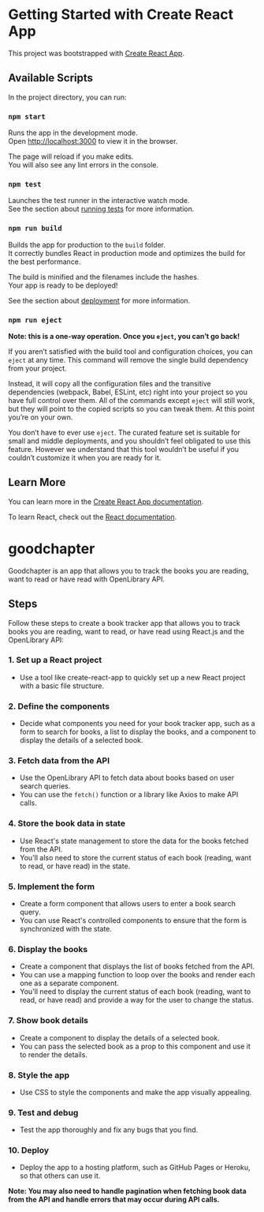 # Getting Started with Create React App

This project was bootstrapped with [Create React App](https://github.com/facebook/create-react-app).

## Available Scripts

In the project directory, you can run:

### `npm start`

Runs the app in the development mode.\
Open [http://localhost:3000](http://localhost:3000) to view it in the browser.

The page will reload if you make edits.\
You will also see any lint errors in the console.

### `npm test`

Launches the test runner in the interactive watch mode.\
See the section about [running tests](https://facebook.github.io/create-react-app/docs/running-tests) for more information.

### `npm run build`

Builds the app for production to the `build` folder.\
It correctly bundles React in production mode and optimizes the build for the best performance.

The build is minified and the filenames include the hashes.\
Your app is ready to be deployed!

See the section about [deployment](https://facebook.github.io/create-react-app/docs/deployment) for more information.

### `npm run eject`

**Note: this is a one-way operation. Once you `eject`, you can’t go back!**

If you aren’t satisfied with the build tool and configuration choices, you can `eject` at any time. This command will remove the single build dependency from your project.

Instead, it will copy all the configuration files and the transitive dependencies (webpack, Babel, ESLint, etc) right into your project so you have full control over them. All of the commands except `eject` will still work, but they will point to the copied scripts so you can tweak them. At this point you’re on your own.

You don’t have to ever use `eject`. The curated feature set is suitable for small and middle deployments, and you shouldn’t feel obligated to use this feature. However we understand that this tool wouldn’t be useful if you couldn’t customize it when you are ready for it.

## Learn More

You can learn more in the [Create React App documentation](https://facebook.github.io/create-react-app/docs/getting-started).

To learn React, check out the [React documentation](https://reactjs.org/).


# goodchapter

Goodchapter is an app that allows you to track the books you are reading, want to read or have read with OpenLibrary API.

## Steps
Follow these steps to create a book tracker app that allows you to track books you are reading, want to read, or have read using React.js and the OpenLibrary API:

### 1. Set up a React project
- Use a tool like create-react-app to quickly set up a new React project with a basic file structure.

### 2. Define the components
- Decide what components you need for your book tracker app, such as a form to search for books, a list to display the books, and a component to display the details of a selected book.

### 3. Fetch data from the API
- Use the OpenLibrary API to fetch data about books based on user search queries.
- You can use the `fetch()` function or a library like Axios to make API calls.

### 4. Store the book data in state
- Use React's state management to store the data for the books fetched from the API.
- You'll also need to store the current status of each book (reading, want to read, or have read) in the state.

### 5. Implement the form
- Create a form component that allows users to enter a book search query.
- You can use React's controlled components to ensure that the form is synchronized with the state.

### 6. Display the books
- Create a component that displays the list of books fetched from the API.
- You can use a mapping function to loop over the books and render each one as a separate component.
- You'll need to display the current status of each book (reading, want to read, or have read) and provide a way for the user to change the status.

### 7. Show book details
- Create a component to display the details of a selected book.
- You can pass the selected book as a prop to this component and use it to render the details.

### 8. Style the app
- Use CSS to style the components and make the app visually appealing.

### 9. Test and debug
- Test the app thoroughly and fix any bugs that you find.

### 10. Deploy
- Deploy the app to a hosting platform, such as GitHub Pages or Heroku, so that others can use it.

**Note: You may also need to handle pagination when fetching book data from the API and handle errors that may occur during API calls.**